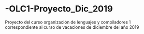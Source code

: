 # -OLC1-Proyecto_Dic_2019
 Proyecto del curso organización de lenguajes y compiladores 1 correspondiente al curso de vacaciones de diciembre del año 2019
